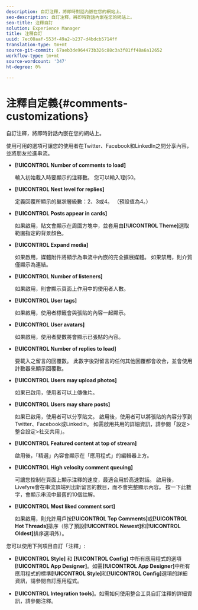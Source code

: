 ```yaml
---
description: 自訂注釋，將即時對話內嵌在您的網站上。
seo-description: 自訂注釋，將即時對話內嵌在您的網站上。
seo-title: 注釋自訂
solution: Experience Manager
title: 注釋自訂
uuid: 7ec08aaf-553f-49a2-b237-d4bdcb5714ff
translation-type: tm+mt
source-git-commit: 67aeb3de964473b326c88c3a3f81ff48a6a12652
workflow-type: tm+mt
source-wordcount: '347'
ht-degree: 0%

---
```



# 注釋自定義{#comments-customizations}

自訂注釋，將即時對話內嵌在您的網站上。



使用可用的選項可讓您的使用者在Twitter、Facebook和LinkedIn之間分享內容，並將朋友拉進串流。

* **[!UICONTROL Number of comments to load]**

   輸入初始載入時要顯示的注釋數。 您可以輸入1到50。

* **[!UICONTROL Nest level for replies]**

   定義回覆所顯示的巢狀層級數：2、3或4。 （預設值為4。）

* **[!UICONTROL Posts appear in cards]**

   如果啟用，貼文會顯示在周圍方塊中，並套用由&#x200B;**[!UICONTROL Theme]**&#x200B;選取範圍指定的背景顏色。

* **[!UICONTROL Expand media]**

   如果啟用，媒體附件將顯示為串流中內嵌的完全擴展媒體。 如果禁用，則介質僅顯示為連結。

* **[!UICONTROL Number of listeners]**

   如果啟用，則會顯示頁面上作用中的使用者人數。

* **[!UICONTROL User tags]**

   如果啟用，使用者標籤會與張貼的內容一起顯示。

* **[!UICONTROL User avatars]**

   如果啟用，使用者變數將會顯示已張貼的內容。

* **[!UICONTROL Number of replies to load]**

   要載入之留言的回覆數。 此數字後對留言的任何其他回覆都會收合，並會使用計數器來顯示回覆數。

* **[!UICONTROL Users may upload photos]**

   如果已啟用，使用者可以上傳像片。

* **[!UICONTROL Users may share posts]**

   如果已啟用，使用者可以分享貼文。 啟用後，使用者可以將張貼的內容分享到Twitter、Facebook或LinkedIn。 如需啟用共用的詳細資訊，請參閱「設定>整合設定>社交共用」。

* **[!UICONTROL Featured content at top of stream]**

   啟用後，「精選」內容會顯示在「應用程式」的編輯器上方。

* **[!UICONTROL High velocity comment queuing]**

   可讓您控制在頁面上顯示注釋的速度，最適合用於高速對話。 啟用後，Livefyre會在串流頂端列出新留言的數目，而不會完整顯示內容。 按一下此數字，會顯示串流中最舊的10個註解。

* **[!UICONTROL Most liked comment sort]**

   如果啟用，則允許用戶按&#x200B;**[!UICONTROL Top Comments]**&#x200B;或&#x200B;**[!UICONTROL Hot Threads]**&#x200B;排序（除了預設&#x200B;**[!UICONTROL Newest]**&#x200B;和&#x200B;**[!UICONTROL Oldest]**&#x200B;排序選項外）。

您可以使用下列項目自訂「注釋」:

* **[!UICONTROL Style]** 和 **[!UICONTROL Config]** 中所有應用程式的選項 **[!UICONTROL App Designer]**。如需&#x200B;**[!UICONTROL App Designer]**&#x200B;中所有應用程式的標準&#x200B;**[!UICONTROL Style]**&#x200B;和&#x200B;**[!UICONTROL Config]**&#x200B;選項的詳細資訊，請參閱自訂應用程式。

* **[!UICONTROL Integration tools]**。如需如何使用整合工具自訂注釋的詳細資訊，請參閱注釋。

